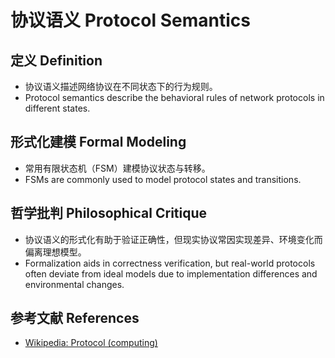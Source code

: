 # 协议语义 Protocol Semantics

## 定义 Definition

- 协议语义描述网络协议在不同状态下的行为规则。
- Protocol semantics describe the behavioral rules of network protocols in different states.

## 形式化建模 Formal Modeling

- 常用有限状态机（FSM）建模协议状态与转移。
- FSMs are commonly used to model protocol states and transitions.

## 哲学批判 Philosophical Critique

- 协议语义的形式化有助于验证正确性，但现实协议常因实现差异、环境变化而偏离理想模型。
- Formalization aids in correctness verification, but real-world protocols often deviate from ideal models due to implementation differences and environmental changes.

## 参考文献 References

- [Wikipedia: Protocol (computing)](https://en.wikipedia.org/wiki/Protocol_(computing))
